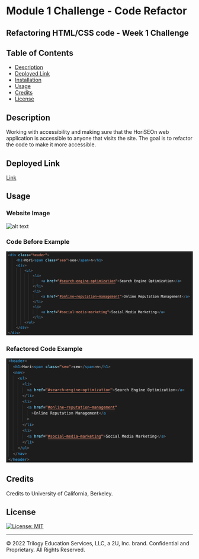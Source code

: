 # Module 1 Challenge - Code Refactor

## Refactoring HTML/CSS code - Week 1 Challenge

## Table of Contents

- [Description](#description)
- [Deployed Link](#link)
- [Installation](#installation)
- [Usage](#usage)
- [Credits](#credits)
- [License](#license)

## Description

Working with accessibility and making sure that the HoriSEOn web application is accessible to anyone that visits the site. The goal is to refactor the code to make it more accessible.

## Deployed Link

[Link](https://smandla.github.io/module1challenge_coderefactor)

## Usage

### Website Image

![alt text](assets/images/mock.png)

### Code Before Example

![alt text](assets/images/code_snippet2.png)

### Refactored Code Example

![alt text](assets/images/code_snippet1.png)

## Credits

Credits to University of California, Berkeley.

## License

[![License: MIT](https://img.shields.io/badge/License-MIT-yellow.svg)](https://opensource.org/licenses/MIT)

---

© 2022 Trilogy Education Services, LLC, a 2U, Inc. brand. Confidential and Proprietary. All Rights Reserved.
